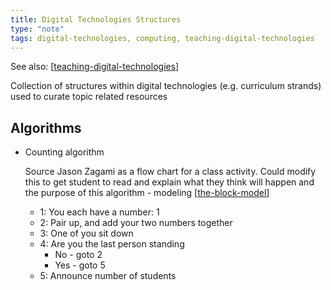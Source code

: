 ```yaml
---
title: Digital Technologies Structures
type: "note"
tags: digital-technologies, computing, teaching-digital-technologies
---
```


See also: [[teaching-digital-technologies]]

Collection of structures within digital technologies (e.g. curriculum strands) used to curate topic related resources

## Algorithms

- Counting algorithm 

    Source Jason Zagami as a flow chart for a class activity. Could modify this to get student to read and explain what they think will happen and the purpose of this algorithm - modeling [[the-block-model]]

    - 1: You each have a number: 1 
    - 2: Pair up, and add your two numbers together
    - 3: One of you sit down
    - 4: Are you the last person standing
        - No - goto 2
        - Yes - goto 5
    - 5: Announce number of students


[//begin]: # "Autogenerated link references for markdown compatibility"
[teaching-digital-technologies]: teaching-digital-technologies "Teaching Digital Technologies"
[the-block-model]: ../Mathematics/the-block-model "The block model"
[//end]: # "Autogenerated link references"